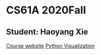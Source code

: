 # CS61A 2020Fall

## Student: Haoyang Xie

[Course website](https://inst.eecs.berkeley.edu/~cs61a/fa20/)
[Python Visualization](https://pythontutor.com/visualize.html#mode=edit)
